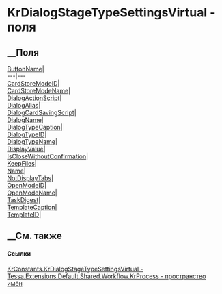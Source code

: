 # KrDialogStageTypeSettingsVirtual - поля
##  __Поля
[ButtonName](F_Tessa_Extensions_Default_Shared_Workflow_KrProcess_KrConstants_KrDialogStageTypeSettingsVirtual_ButtonName.htm)|  
---|---  
[CardStoreModeID](F_Tessa_Extensions_Default_Shared_Workflow_KrProcess_KrConstants_KrDialogStageTypeSettingsVirtual_CardStoreModeID.htm)|  
[CardStoreModeName](F_Tessa_Extensions_Default_Shared_Workflow_KrProcess_KrConstants_KrDialogStageTypeSettingsVirtual_CardStoreModeName.htm)|  
[DialogActionScript](F_Tessa_Extensions_Default_Shared_Workflow_KrProcess_KrConstants_KrDialogStageTypeSettingsVirtual_DialogActionScript.htm)|  
[DialogAlias](F_Tessa_Extensions_Default_Shared_Workflow_KrProcess_KrConstants_KrDialogStageTypeSettingsVirtual_DialogAlias.htm)|  
[DialogCardSavingScript](F_Tessa_Extensions_Default_Shared_Workflow_KrProcess_KrConstants_KrDialogStageTypeSettingsVirtual_DialogCardSavingScript.htm)|  
[DialogName](F_Tessa_Extensions_Default_Shared_Workflow_KrProcess_KrConstants_KrDialogStageTypeSettingsVirtual_DialogName.htm)|  
[DialogTypeCaption](F_Tessa_Extensions_Default_Shared_Workflow_KrProcess_KrConstants_KrDialogStageTypeSettingsVirtual_DialogTypeCaption.htm)|  
[DialogTypeID](F_Tessa_Extensions_Default_Shared_Workflow_KrProcess_KrConstants_KrDialogStageTypeSettingsVirtual_DialogTypeID.htm)|  
[DialogTypeName](F_Tessa_Extensions_Default_Shared_Workflow_KrProcess_KrConstants_KrDialogStageTypeSettingsVirtual_DialogTypeName.htm)|  
[DisplayValue](F_Tessa_Extensions_Default_Shared_Workflow_KrProcess_KrConstants_KrDialogStageTypeSettingsVirtual_DisplayValue.htm)|  
[IsCloseWithoutConfirmation](F_Tessa_Extensions_Default_Shared_Workflow_KrProcess_KrConstants_KrDialogStageTypeSettingsVirtual_IsCloseWithoutConfirmation.htm)|  
[KeepFiles](F_Tessa_Extensions_Default_Shared_Workflow_KrProcess_KrConstants_KrDialogStageTypeSettingsVirtual_KeepFiles.htm)|  
[Name](F_Tessa_Extensions_Default_Shared_Workflow_KrProcess_KrConstants_KrDialogStageTypeSettingsVirtual_Name.htm)|  
[NotDisplayTabs](F_Tessa_Extensions_Default_Shared_Workflow_KrProcess_KrConstants_KrDialogStageTypeSettingsVirtual_NotDisplayTabs.htm)|  
[OpenModeID](F_Tessa_Extensions_Default_Shared_Workflow_KrProcess_KrConstants_KrDialogStageTypeSettingsVirtual_OpenModeID.htm)|  
[OpenModeName](F_Tessa_Extensions_Default_Shared_Workflow_KrProcess_KrConstants_KrDialogStageTypeSettingsVirtual_OpenModeName.htm)|  
[TaskDigest](F_Tessa_Extensions_Default_Shared_Workflow_KrProcess_KrConstants_KrDialogStageTypeSettingsVirtual_TaskDigest.htm)|  
[TemplateCaption](F_Tessa_Extensions_Default_Shared_Workflow_KrProcess_KrConstants_KrDialogStageTypeSettingsVirtual_TemplateCaption.htm)|  
[TemplateID](F_Tessa_Extensions_Default_Shared_Workflow_KrProcess_KrConstants_KrDialogStageTypeSettingsVirtual_TemplateID.htm)|  
## __См. также
#### Ссылки
[KrConstants.KrDialogStageTypeSettingsVirtual -
](T_Tessa_Extensions_Default_Shared_Workflow_KrProcess_KrConstants_KrDialogStageTypeSettingsVirtual.htm)
[Tessa.Extensions.Default.Shared.Workflow.KrProcess - пространство
имён](N_Tessa_Extensions_Default_Shared_Workflow_KrProcess.htm)
